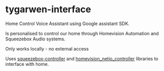 # tygarwen-interface

Home Control Voice Assistant using Google assistant SDK.

Is personalised to control our home through Homevision Automation and Squeezebox Audio systems.

Only works locally - no external access

Uses [squeezebox-controller](https://github.com/jackoson/squeezebox-controller) and [homevision_netio_controller](https://github.com/jackoson/homevision-netio-controller) libraries to interface with home.

